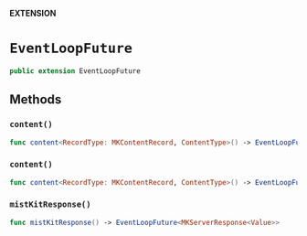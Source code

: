 **EXTENSION**

# `EventLoopFuture`
```swift
public extension EventLoopFuture
```

## Methods
### `content()`

```swift
func content<RecordType: MKContentRecord, ContentType>() -> EventLoopFuture<MKServerResponse<[ContentType]>> where Value == [RecordType], RecordType.ContentType == ContentType
```

### `content()`

```swift
func content<RecordType: MKContentRecord, ContentType>() -> EventLoopFuture<MKServerResponse<ModifiedRecordQueryContent<ContentType>>> where Value == ModifiedRecordQueryResult<RecordType>, RecordType.ContentType == ContentType
```

### `mistKitResponse()`

```swift
func mistKitResponse() -> EventLoopFuture<MKServerResponse<Value>>
```
